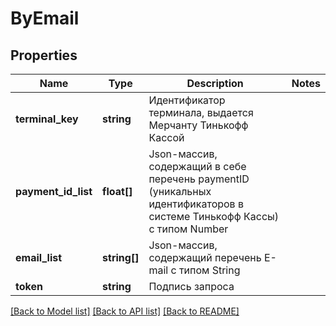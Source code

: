 # ByEmail

## Properties
Name | Type | Description | Notes
------------ | ------------- | ------------- | -------------
**terminal_key** | **string** | Идентификатор терминала, выдается Мерчанту Тинькофф Кассой | 
**payment_id_list** | **float[]** | Json-массив, содержащий в себе перечень paymentID (уникальных идентификаторов в системе Тинькофф Кассы) c типом Number | 
**email_list** | **string[]** | Json-массив, содержащий перечень E-mail с типом String | 
**token** | **string** | Подпись запроса | 

[[Back to Model list]](../README.md#documentation-for-models) [[Back to API list]](../README.md#documentation-for-api-endpoints) [[Back to README]](../README.md)


